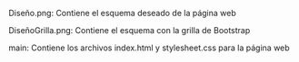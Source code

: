 Diseño.png: Contiene el esquema deseado de la página web

DiseñoGrilla.png: Contiene el esquema con la grilla de Bootstrap

main: Contiene los archivos index.html y stylesheet.css para la página web
